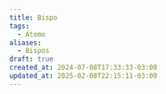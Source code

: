 ```yaml
---
title: Bispo
tags:
  - Átomo
aliases:
  - Bispos
draft: true
created_at: 2024-07-08T17:33:33-03:00
updated_at: 2025-02-08T22:15:11-03:00
---
```


